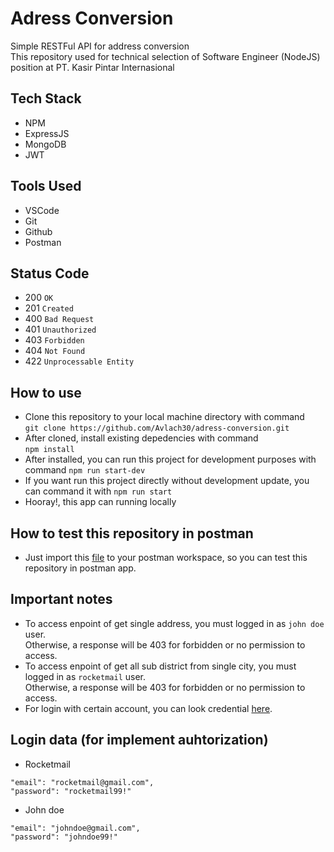 # Adress Conversion   
Simple RESTFul API for address conversion   
This repository used for technical selection of Software Engineer (NodeJS) position at PT. Kasir Pintar Internasional   
## Tech Stack
  * NPM
  * ExpressJS
  * MongoDB 
  * JWT
## Tools Used 
  * VSCode
  * Git
  * Github
  * Postman
## Status Code  
  * 200 `OK`
  * 201 `Created`
  * 400 `Bad Request`
  * 401 `Unauthorized`
  * 403 `Forbidden`
  * 404 `Not Found`
  * 422 `Unprocessable Entity`
## How to use   
  * Clone this repository to your local machine directory with command    
  `git clone https://github.com/Avlach30/adress-conversion.git`  
  * After cloned, install existing depedencies with command     
  `npm install`
  * After installed, you can run this project for development purposes with command `npm run start-dev`  
  * If you want run this project directly without development update, you can command it with `npm run start`
  * Hooray!, this app can running locally   
## How to test this repository in postman
  * Just import this [file](adress-conversion.postman_collection.json) to your postman workspace, so you can test this repository in postman app.
## Important notes
  * To access enpoint of get single address, you must logged in as `john doe` user.   
  Otherwise, a response will be 403 for forbidden or no permission to access.
  * To access enpoint of get all sub district from single city, you must logged in as `rocketmail` user.    
  Otherwise, a response will be 403 for forbidden or no permission to access.
  * For login with certain account, you can look credential [here](#login-data-for-implement-auhtorization).
## Login data (for implement auhtorization)   
  * Rocketmail
  ```
  "email": "rocketmail@gmail.com",
  "password": "rocketmail99!"
  ```
  * John doe
  ```
  "email": "johndoe@gmail.com",
  "password": "johndoe99!"
  ```
